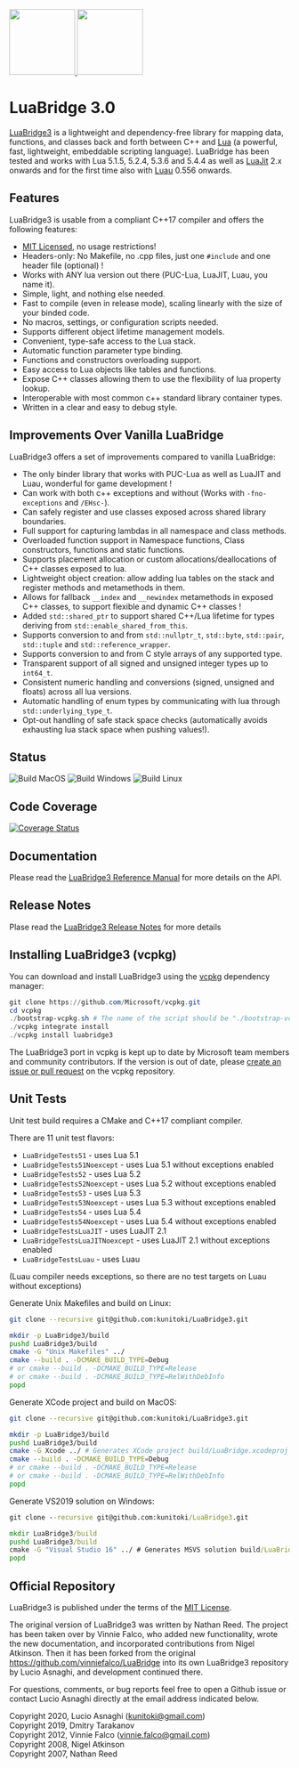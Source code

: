 <a href="https://kunitoki.github.io/LuaBridge3">
<img height="118" src="https://github.com/kunitoki/LuaBridge3/blob/master/logo.png?raw=true">
</a>
<a href="https://lua.org">
<img height="118" src="https://github.com/kunitoki/LuaBridge3/blob/master/lua.png?raw=true">
</a>
<br>

# LuaBridge 3.0

[LuaBridge3][1] is a lightweight and dependency-free library for mapping data,
functions, and classes back and forth between C++ and [Lua][2] (a powerful,
fast, lightweight, embeddable scripting language). LuaBridge has been tested
and works with Lua 5.1.5, 5.2.4, 5.3.6 and 5.4.4 as well as [LuaJit][3] 2.x onwards
and for the first time also with [Luau][4] 0.556 onwards.

## Features

LuaBridge3 is usable from a compliant C++17 compiler and offers the following features:

* [MIT Licensed][5], no usage restrictions!
* Headers-only: No Makefile, no .cpp files, just one `#include` and one header file (optional) !
* Works with ANY lua version out there (PUC-Lua, LuaJIT, Luau, you name it).
* Simple, light, and nothing else needed.
* Fast to compile (even in release mode), scaling linearly with the size of your binded code.
* No macros, settings, or configuration scripts needed.
* Supports different object lifetime management models.
* Convenient, type-safe access to the Lua stack.
* Automatic function parameter type binding.
* Functions and constructors overloading support.
* Easy access to Lua objects like tables and functions.
* Expose C++ classes allowing them to use the flexibility of lua property lookup.
* Interoperable with most common c++ standard library container types.
* Written in a clear and easy to debug style.

## Improvements Over Vanilla LuaBridge

LuaBridge3 offers a set of improvements compared to vanilla LuaBridge:

* The only binder library that works with PUC-Lua as well as LuaJIT and Luau, wonderful for game development !
* Can work with both c++ exceptions and without (Works with `-fno-exceptions` and `/EHsc-`).
* Can safely register and use classes exposed across shared library boundaries.
* Full support for capturing lambdas in all namespace and class methods.
* Overloaded function support in Namespace functions, Class constructors, functions and static functions.
* Supports placement allocation or custom allocations/deallocations of C++ classes exposed to lua.
* Lightweight object creation: allow adding lua tables on the stack and register methods and metamethods in them.
* Allows for fallback `__index` and `__newindex` metamethods in exposed C++ classes, to support flexible and dynamic C++ classes !
* Added `std::shared_ptr` to support shared C++/Lua lifetime for types deriving from `std::enable_shared_from_this`.
* Supports conversion to and from `std::nullptr_t`, `std::byte`, `std::pair`, `std::tuple` and `std::reference_wrapper`.
* Supports conversion to and from C style arrays of any supported type.
* Transparent support of all signed and unsigned integer types up to `int64_t`.
* Consistent numeric handling and conversions (signed, unsigned and floats) across all lua versions.
* Automatic handling of enum types by communicating with lua through `std::underlying_type_t`.
* Opt-out handling of safe stack space checks (automatically avoids exhausting lua stack space when pushing values!).

## Status

![Build MacOS](https://github.com/kunitoki/LuaBridge3/workflows/Build%20MacOS/badge.svg?branch=master)
![Build Windows](https://github.com/kunitoki/LuaBridge3/workflows/Build%20Windows/badge.svg?branch=master)
![Build Linux](https://github.com/kunitoki/LuaBridge3/workflows/Build%20Linux/badge.svg?branch=master)

## Code Coverage
[![Coverage Status](https://coveralls.io/repos/github/kunitoki/LuaBridge3/badge.svg?branch=master)](https://coveralls.io/github/kunitoki/LuaBridge3?branch=master)

## Documentation

Please read the [LuaBridge3 Reference Manual][6] for more details on the API.

## Release Notes

Plase read the [LuaBridge3 Release Notes][7] for more details

## Installing LuaBridge3 (vcpkg)

You can download and install LuaBridge3 using the [vcpkg](https://github.com/Microsoft/vcpkg) dependency manager:
```Powershell or bash
git clone https://github.com/Microsoft/vcpkg.git
cd vcpkg
./bootstrap-vcpkg.sh # The name of the script should be "./bootstrap-vcpkg.bat" for Powershell
./vcpkg integrate install
./vcpkg install luabridge3
```

The LuaBridge3 port in vcpkg is kept up to date by Microsoft team members and community contributors. If the version is out of date, please [create an issue or pull request](https://github.com/Microsoft/vcpkg) on the vcpkg repository.

## Unit Tests

Unit test build requires a CMake and C++17 compliant compiler.

There are 11 unit test flavors:
* `LuaBridgeTests51` - uses Lua 5.1
* `LuaBridgeTests51Noexcept` - uses Lua 5.1 without exceptions enabled
* `LuaBridgeTests52` - uses Lua 5.2
* `LuaBridgeTests52Noexcept` - uses Lua 5.2 without exceptions enabled
* `LuaBridgeTests53` - uses Lua 5.3
* `LuaBridgeTests53Noexcept` - uses Lua 5.3 without exceptions enabled
* `LuaBridgeTests54` - uses Lua 5.4
* `LuaBridgeTests54Noexcept` - uses Lua 5.4 without exceptions enabled
* `LuaBridgeTestsLuaJIT` - uses LuaJIT 2.1
* `LuaBridgeTestsLuaJITNoexcept` - uses LuaJIT 2.1 without exceptions enabled
* `LuaBridgeTestsLuau` - uses Luau

(Luau compiler needs exceptions, so there are no test targets on Luau without exceptions)

Generate Unix Makefiles and build on Linux:
```bash
git clone --recursive git@github.com:kunitoki/LuaBridge3.git

mkdir -p LuaBridge3/build
pushd LuaBridge3/build
cmake -G "Unix Makefiles" ../
cmake --build . -DCMAKE_BUILD_TYPE=Debug
# or cmake --build . -DCMAKE_BUILD_TYPE=Release
# or cmake --build . -DCMAKE_BUILD_TYPE=RelWithDebInfo
popd
```

Generate XCode project and build on MacOS:
```bash
git clone --recursive git@github.com:kunitoki/LuaBridge3.git

mkdir -p LuaBridge3/build
pushd LuaBridge3/build
cmake -G Xcode ../ # Generates XCode project build/LuaBridge.xcodeproj
cmake --build . -DCMAKE_BUILD_TYPE=Debug
# or cmake --build . -DCMAKE_BUILD_TYPE=Release
# or cmake --build . -DCMAKE_BUILD_TYPE=RelWithDebInfo
popd
```

Generate VS2019 solution on Windows:
```cmd
git clone --recursive git@github.com:kunitoki/LuaBridge3.git

mkdir LuaBridge3/build
pushd LuaBridge3/build
cmake -G "Visual Studio 16" ../ # Generates MSVS solution build/LuaBridge.sln
popd
```

## Official Repository

LuaBridge3 is published under the terms of the [MIT License][5].

The original version of LuaBridge3 was written by Nathan Reed. The project has
been taken over by Vinnie Falco, who added new functionality, wrote the new
documentation, and incorporated contributions from Nigel Atkinson. Then it has
been forked from the original https://github.com/vinniefalco/LuaBridge into its
own LuaBridge3 repository by Lucio Asnaghi, and development continued there.

For questions, comments, or bug reports feel free to open a Github issue
or contact Lucio Asnaghi directly at the email address indicated below.

Copyright 2020, Lucio Asnaghi (<kunitoki@gmail.com>)<br>
Copyright 2019, Dmitry Tarakanov<br>
Copyright 2012, Vinnie Falco (<vinnie.falco@gmail.com>)<br>
Copyright 2008, Nigel Atkinson<br>
Copyright 2007, Nathan Reed<br>

[1]:  https://github.com/kunitoki/LuaBridge3 "LuaBridge3"
[2]:  https://lua.org "The Lua Programming Language"
[3]:  https://luajit.org/ "The LuaJIT Project"
[4]:  https://luau-lang.org/ "The Luau Project"
[5]:  https://www.opensource.org/licenses/mit-license.html "The MIT License"
[6]:  https://kunitoki.github.io/LuaBridge3/Manual "LuaBridge3 Reference Manual"
[7]:  https://kunitoki.github.io/LuaBridge3/CHANGES "LuaBridge3 Release Notes"
